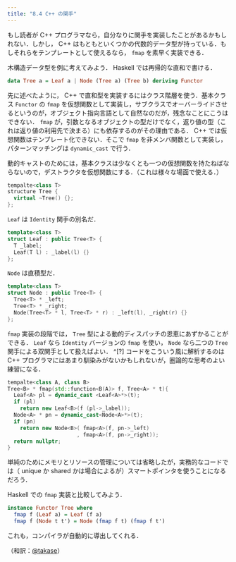 ```yaml
---
title: "8.4 C++ の関手"
---
```


もし読者が C++ プログラマなら，自分なりに関手を実装したことがあるかもしれない．しかし， C++ はもともといくつかの代数的データ型が持っている．もしそれらをテンプレートとして使えるなら， `fmap` を素早く実装できる．

木構造データ型を例に考えてみよう． Haskell では再帰的な直和で書ける．

```haskell
data Tree a = Leaf a | Node (Tree a) (Tree b) deriving Functor
```

先に述べたように， C++ で直和型を実装するにはクラス階層を使う．基本クラス `Functor` の `fmap` を仮想関数として実装し，サブクラスでオーバーライドさせるというのが，オブジェクト指向言語として自然なのだが，残念なことにこうはできない． `fmap` が，引数となるオブジェクトの型だけでなく，返り値の型（これは返り値の利用先で決まる）にも依存するのがその理由である． C++ では仮想関数はテンプレート化できない．そこで `fmap` を非メンバ関数として実装し，パターンマッチングは `dynamic_cast` で行う．

動的キャストのためには，基本クラスは少なくとも一つの仮想関数を持たねばならないので，デストラクタを仮想関数にする．（これは様々な場面で使える．）

```cpp
tempalte<class T>
structure Tree {
  virtual ~Tree() {};
};
```

`Leaf` は `Identity` 関手の別名だ．

```cpp
template<class T>
struct Leaf : public Tree<T> {
  T _label;
  Leaf(T l) : _label(l) {}
};
```

`Node` は直積型だ．

```cpp
template<class T>
struct Node : public Tree<T> {
  Tree<T> * _left;
  Tree<T> * _right;
  Node(Tree<T> * l, Tree<T> * r) : _left(l), _right(r) {}
};
```

`fmap` 実装の段階では， `Tree` 型による動的ディスパッチの恩恵にあずかることができる． `Leaf` なら `Identity` バージョンの `fmap` を使い， `Node` なら二つの `Tree` 関手による双関手として扱えばよい． ^[?] コードをこういう風に解析するのは C++ プログラマにはあまり馴染みがないかもしれないが，圏論的な思考のよい練習になる．

```cpp
tempalte<class A, class B>
Tree<B> * fmap(std::function<B(A)> f, Tree<A> * t){
  Leaf<A> pl = dynamic_cast <Leaf<A>*>(t);
  if (pl)
    return new Leaf<B>(f (pl->_label));
  Node<A> * pn = dynamic_cast<Node<A>*>(t);
  if (pn)
    return new Node<B>( fmap<A>(f, pn->_left)
                      , fmap<A>(f, pn->_right));
  return nullptr;
}
```

単純のためにメモリとリソースの管理については省略したが，実務的なコードでは（ unique か shared かは場合によるが）スマートポインタを使うことになるだろう．

Haskell での `fmap` 実装と比較してみよう．

```haskell
instance Functor Tree where
  fmap f (Leaf a) = Leaf (f a)
  fmap f (Node t t') = Node (fmap f t) (fmap f t')
```

これも，コンパイラが自動的に導出してくれる．

（和訳：[@takase](https://zenn.dev/takase)）